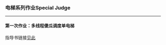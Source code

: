 ### 电梯系列作业Special Judge

------

#### 第一次作业：多线程傻瓜调度单电梯

指导书链接[见此](https://gitlab.buaaoo.top/oo_course_2019/homework-guide-books/blob/master/Unit2%20-%20Elevator/%E9%9D%A2%E5%90%91%E5%AF%B9%E8%B1%A1%E7%94%B5%E6%A2%AF%E7%B3%BB%E5%88%97%E7%AC%AC%E4%B8%80%E6%AC%A1%E6%8C%87%E5%AF%BC%E4%B9%A6.md)

